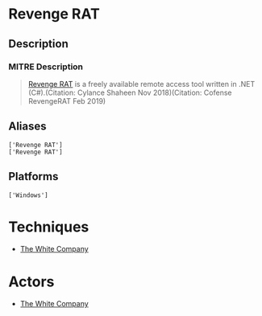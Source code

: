 
# Revenge RAT

## Description

### MITRE Description

> [Revenge RAT](https://attack.mitre.org/software/S0379) is a freely available remote access tool written in .NET (C#).(Citation: Cylance Shaheen Nov 2018)(Citation: Cofense RevengeRAT Feb 2019)

## Aliases

```
['Revenge RAT']
['Revenge RAT']
```

## Platforms

```
['Windows']
```

# Techniques


* [The White Company](../techniques/The-White-Company.md)


# Actors


* [The White Company](../actors/The-White-Company.md)

